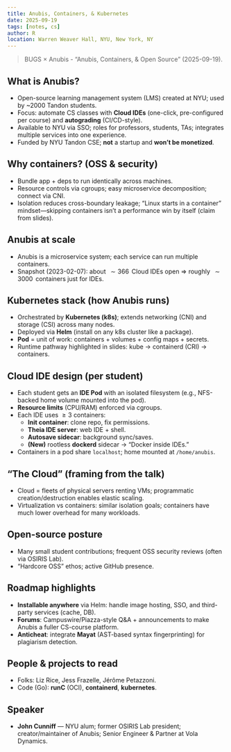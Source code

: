 ```yaml
---
title: Anubis, Containers, & Kubernetes
date: 2025-09-19
tags: [notes, cs]
author: R
location: Warren Weaver Hall, NYU, New York, NY
---
```


> BUGS $\times$ Anubis - “Anubis, Containers, & Open Source” (2025-09-19).

## What is Anubis?
- Open-source learning management system (LMS) created at NYU; used by ~2000 Tandon students.
- Focus: automate CS classes with **Cloud IDEs** (one-click, pre-configured per course) and **autograding** (CI/CD-style).
- Available to NYU via SSO; roles for professors, students, TAs; integrates multiple services into one experience.
- Funded by NYU Tandon CSE; **not** a startup and **won’t be monetized**.

## Why containers? (OSS & security)
- Bundle app + deps to run identically across machines.
- Resource controls via cgroups; easy microservice decomposition; connect via CNI.
- Isolation reduces cross-boundary leakage; “Linux starts in a container” mindset—skipping containers isn’t a performance win by itself (claim from slides).

## Anubis at scale
- Anubis is a microservice system; each service can run multiple containers.
- Snapshot (2023-02-07): about $\,\sim 366\,$ Cloud IDEs open ⇒ roughly $\,\sim 3000\,$ containers just for IDEs.

## Kubernetes stack (how Anubis runs)
- Orchestrated by **Kubernetes (k8s)**; extends networking (CNI) and storage (CSI) across many nodes.
- Deployed via **Helm** (install on any k8s cluster like a package).
- **Pod** = unit of work: containers + volumes + config maps + secrets.
- Runtime pathway highlighted in slides: kube → containerd (CRI) → containers.

## Cloud IDE design (per student)
- Each student gets an **IDE Pod** with an isolated filesystem (e.g., NFS-backed home volume mounted into the pod).
- **Resource limits** (CPU/RAM) enforced via cgroups.
- Each IDE uses $\ge 3$ containers:
  - **Init container**: clone repo, fix permissions.
  - **Theia IDE server**: web IDE + shell.
  - **Autosave sidecar**: background sync/saves.
  - **(New)** rootless **dockerd** sidecar → “Docker inside IDEs.”
- Containers in a pod share `localhost`; home mounted at `/home/anubis`.

## “The Cloud” (framing from the talk)
- Cloud = fleets of physical servers renting VMs; programmatic creation/destruction enables elastic scaling.
- Virtualization vs containers: similar isolation goals; containers have much lower overhead for many workloads.

## Open-source posture
- Many small student contributions; frequent OSS security reviews (often via OSIRIS Lab).
- “Hardcore OSS” ethos; active GitHub presence.

## Roadmap highlights
- **Installable anywhere** via Helm: handle image hosting, SSO, and third-party services (cache, DB).
- **Forums**: Campuswire/Piazza-style Q&A + announcements to make Anubis a fuller CS-course platform.
- **Anticheat**: integrate **Mayat** (AST-based syntax fingerprinting) for plagiarism detection.

## People & projects to read
- Folks: Liz Rice, Jess Frazelle, Jérôme Petazzoni.
- Code (Go): **runC** (OCI), **containerd**, **kubernetes**.

## Speaker
- **John Cunniff** — NYU alum; former OSIRIS Lab president; creator/maintainer of Anubis; Senior Engineer & Partner at Vola Dynamics.

